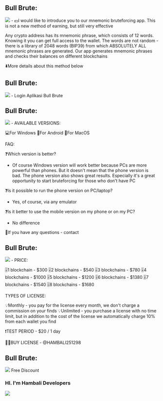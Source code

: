 
## Bull Brute:
<img src="Bull_Brute_1.png">
- 💵I would like to introduce you to our mnemonic bruteforcing app. This is not a new method of earning, but still very effective

Any crypto address has its mnemonic phrase, which consists of 12 words. Knowing it you can get full access to the wallet. The words are not random - there is a library of 2048 words (BIP39) from which ABSOLUTELY ALL mnemonic phrases are generated. Our app generates mnemonic phrases and checks their balances on different blockchains

⬇️More details about this method below

## Bull Brute:
<img src="Bull_Brute_2.png">
- Login Aplikasi Bull Brute

## Bull Brute:
<img src="Bull_Brute_3.png">
- AVAILABLE VERSIONS: 

💻For Windows
📱For Android
🍏For MacOS

FAQ:

❓Which version is better?
- Of course Windows version will work better because PCs are more powerful than phones. But it doesn't mean that the phone version is bad. The phone version also shows great results. Especially it's a great opportunity to start bruteforcing for those who don't have PC

❓Is it possible to run the phone version on PC/laptop?
- Yes, of course, via any emulator

❓Is it better to use the mobile version on my phone or on my PC?
- No difference

📲If you have any questions - contact

## Bull Brute:
<img src="Bull_Brute_4.png">
- PRICE:

🎚️1 blockchain  - $300
🎚️2 blockchains - $540
🎚️3 blockchains  - $780
🎚️4 blockchains  - $1000
🎚️5 blockchains  - $1200
🎚️6 blockchains  - $1380
🎚️7 blockchains  - $1540
🎚️8 blockchains  - $1680

TYPES OF LICENSE:

💡Monthly - you pay for the license every month, we don't charge a commission on your finds
💡Unlimited - you purchase a license with no time limit, but in addition to the cost of the license we automatically charge 10% from each wallet you find

❗️TEST PERIOD  - $20 / 1 day

👨‍💻BUY LICENSE - @HAMBALI251298

## Bull Brute:
<img src="Bull_Brute_5.png">
Free Discount


### HI. I'm Hambali Developers 
<img src="Hambali.png">
